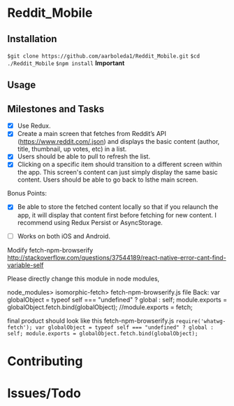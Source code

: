 # Reddit_Mobile
## Installation
`$git clone https://github.com/aarboleda1/Reddit_Mobile.git`
`$cd ./Reddit_Mobile`
`$npm install`
**Important**

## Usage
## Milestones and Tasks
- [x] Use Redux.
- [x] Create a main screen that fetches from Reddit’s API (https://www.reddit.com/.json) and displays the basic content (author, title, thumbnail, up votes, etc) in a list.
- [x] Users should be able to pull to refresh the list.
- [x] Clicking on a specific item should transition to a different screen within the app. This screen's content can just simply display the same basic content. Users should be able to go back to lsthe main screen.

Bonus Points:

- [x] Be able to store the fetched content locally so that if you relaunch the app, it will display that content first before fetching for new content. I recommend using Redux Persist or AsyncStorage.
- [ ] Works on both iOS and Android.


Modify fetch-npm-browserify
http://stackoverflow.com/questions/37544189/react-native-error-cant-find-variable-self

Please directly change this module in node modules, 

node_modules> isomorphic-fetch> fetch-npm-browserify.js file Back:
var globalObject = typeof self === "undefined" ? global : self;
module.exports = globalObject.fetch.bind(globalObject);
//module.exports = fetch;

final product should look like this 
fetch-npm-browserify.js
`require('whatwg-fetch');
var globalObject = typeof self === "undefined" ? global : self;
module.exports = globalObject.fetch.bind(globalObject);`

# Contributing

# Issues/Todo